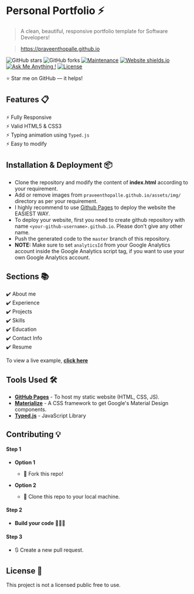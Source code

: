 # Personal Portfolio ⚡️ 
> A clean, beautiful, responsive portfolio template for Software Developers!

> https://praveenthopalle.github.io

![GitHub stars](https://img.shields.io/github/stars/praveenthopalle/praveenthopalle.github.io) 
![GitHub forks](https://img.shields.io/github/forks/praveenthopalle/praveenthopalle.github.io)
[![Maintenance](https://img.shields.io/badge/maintained-yes-green.svg)](https://github.com/praveenthopalle/praveenthopalle.github.io/commits/master)
[![Website shields.io](https://img.shields.io/badge/website-up-yellow)](http://praveenthopalle.github.io/)
[![Ask Me Anything !](https://img.shields.io/badge/ask%20me-linkedin-1abc9c.svg)](https://www.linkedin.com/in/praveen-thopalle/)
[![License](http://img.shields.io/:license-mit-blue.svg?style=flat-square)](http://badges.mit-license.org)

:star: Star me on GitHub — it helps!

## Features 📋
⚡️ Fully Responsive\
⚡️ Valid HTML5 & CSS3\
⚡️ Typing animation using `Typed.js`\
⚡️ Easy to modify

## Installation & Deployment 📦
- Clone the repository and modify the content of <b>index.html</b> according to your requirement.
- Add or remove images from `praveenthopalle.github.io/assets/img/` directory as per your requirement.
- I highly recommend to use [Github Pages](https://create-react-app.dev/docs/deployment/#github-pages) to deploy the website the EASIEST WAY.
- To deploy your website, first you need to create github repository with name `<your-github-username>.github.io`. Please don't give any other name.
- Push the generated code to the `master` branch of this repository.
- <b>NOTE:</b> Make sure to set `analyticsId` from your Google Analytics account inside the Google Analytics script tag, if you want to use your own Google Analytics account.

## Sections 📚
✔️ About me\
✔️ Experience\
✔️ Projects \
✔️ Skills \
✔️ Education\
✔️ Contact Info\
✔️ Resume

To view a live example, **[click here](https://praveenthopalle.github.io/)**

## Tools Used 🛠️
* [<b>GitHub Pages</b>](https://create-react-app.dev/docs/deployment/#github-pages) - To host my static website (HTML, CSS, JS).
* [<b>Materialize</b>](https://materializecss.com/) - A CSS framework to get Google's Material Design components.
* [<b>Typed.js</b>](https://mattboldt.com/demos/typed-js/) - JavaScript Library

## Contributing 💡
#### Step 1

- **Option 1**
    - 🍴 Fork this repo!

- **Option 2**
    - 👯 Clone this repo to your local machine.


#### Step 2

- **Build your code** 🔨🔨🔨

#### Step 3

- 🔃 Create a new pull request.

## License 📄
This project is not a licensed public free to use.
